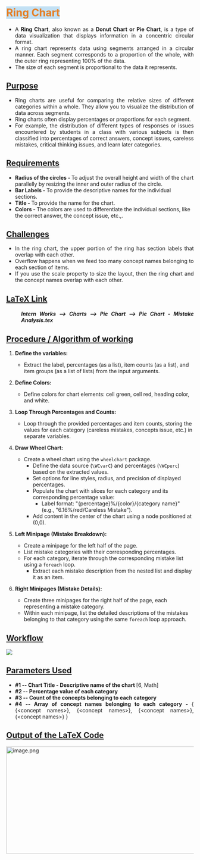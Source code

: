 <h1 id="bkmrk-ring%C2%A0chart"><span style="color: rgb(230, 126, 35); background-color: rgb(194, 224, 244);"><strong>Ring&nbsp;</strong></span><span style="color: rgb(230, 126, 35); background-color: rgb(194, 224, 244);"><strong>Chart</strong></span></h1>
<p id="bkmrk-%C2%A0"></p>
<ul id="bkmrk-a-ring-chart%2C-also-k">
<li class="null" style="text-align: justify;">A <strong>Ring Chart</strong>, also known as a <strong>Donut Chart or Pie Chart</strong>, is a type of data visualization that displays information in a concentric circular format.</li>
<li style="text-align: justify;">A ring chart represents data using segments arranged in a circular manner.&nbsp;Each segment corresponds to a proportion of the whole, with the outer ring representing 100% of the data.</li>
<li style="text-align: justify;">The size of each segment is proportional to the data it represents.</li>
</ul>
<p id="bkmrk-%C2%A0-1"></p>
<h2 id="bkmrk-purpose"><span style="text-decoration: underline;"><strong>Purpose</strong></span></h2>
<ul id="bkmrk-ring-charts-are-usef">
<li class="null" style="text-align: justify;">Ring charts are useful for comparing the relative sizes of different categories within a whole. They allow you to visualize the distribution of data across segments.</li>
<li class="null" style="text-align: justify;">Ring charts often display percentages or proportions for each segment.</li>
<li class="null" style="text-align: justify;">For example, the distribution of different types of responses or issues encountered by students in a class with various subjects is then classified into percentages of correct answers, concept issues, careless mistakes, critical thinking issues, and learn later categories.</li>
</ul>
<p id="bkmrk-%C2%A0-2"></p>
<h2 id="bkmrk-requirements"><strong><span style="text-decoration: underline;">Requirements</span></strong></h2>
<ul id="bkmrk-">
<li class="null"><strong>Radius of the circles -&nbsp;</strong>To adjust the overall height and width of the chart parallelly by resizing the inner and outer radius of the circle.<br></li>
<li class="null"><strong>Bar Labels -&nbsp;</strong>To provide the descriptive names for the individual sections.<br></li>
<li class="null"><strong>Title -&nbsp;</strong>To provide the name for the chart.<br></li>
<li class="null"><strong>Colors -&nbsp;</strong>The<strong>&nbsp;</strong>colors are used to differentiate the individual sections, like the correct answer, the concept issue, etc.,.</li>
</ul>
<p id="bkmrk-%C2%A0-3"></p>
<h2 id="bkmrk-challenges"><span style="text-decoration: underline;"><strong>Challenges</strong></span></h2>
<ul id="bkmrk-in-the-ring-chart%2C-t">
<li class="null" style="text-align: justify;">In the ring chart, the upper portion of the ring has section labels that overlap with each other.</li>
<li class="null" style="text-align: justify;">Overflow happens when we feed too many concept names belonging to each section of items.</li>
<li class="null" style="text-align: justify;">If you use the scale property to size the layout, then the ring chart and the concept names overlap with each other.</li>
</ul>
<p id="bkmrk--1"></p>
<h2 id="bkmrk-latex-link"><span style="text-decoration: underline;"><strong>LaTeX Link</strong></span></h2>
<h5 id="bkmrk-lapis-report---%3E-mis" style="padding-left: 40px; text-align: justify;">Intern Works --&gt; Charts --&gt; Pie Chart --&gt; Pie Chart - Mistake Analysis.tex</h5>
<p id="bkmrk-%C2%A0-4"></p>
<h2 id="bkmrk-procedure-%2F-algorith"><span style="text-decoration: underline;"><strong>Procedure / Algorithm of working</strong></span></h2>
<ol id="bkmrk-define-the-variables" data-sourcepos="23:1-64:0">
<li data-sourcepos="34:1-36:0">
<p data-sourcepos="34:4-34:45"><strong>Define the variables:</strong></p>
<ul data-sourcepos="35:4-36:0">
<li data-sourcepos="35:4-36:0">Extract the label, percentages (as a list), item counts (as a list), and item groups (as a list of lists) from the input arguments.</li>
</ul>
</li>
<li data-sourcepos="37:1-39:0">
<p data-sourcepos="37:4-37:21"><strong>Define Colors:</strong></p>
<ul data-sourcepos="38:4-39:0">
<li data-sourcepos="38:4-39:0">Define colors for chart elements: cell green, cell red, heading color, and white.</li>
</ul>
</li>
<li data-sourcepos="40:1-42:0">
<p data-sourcepos="40:4-40:43"><strong>Loop Through Percentages and Counts:</strong></p>
<ul data-sourcepos="41:4-42:0">
<li data-sourcepos="41:4-42:0">Loop through the provided percentages and item counts, storing the values for each category (careless mistakes, concepts issue, etc.) in separate variables.</li>
</ul>
</li>
<li data-sourcepos="43:1-50:0">
<p data-sourcepos="43:4-43:24"><strong>Draw Wheel Chart:</strong></p>
<ul data-sourcepos="44:4-50:0">
<li data-sourcepos="44:4-50:0">Create a wheel chart using the&nbsp;<code>wheelchart</code>&nbsp;package.
<ul data-sourcepos="45:7-50:0">
<li data-sourcepos="45:7-45:101">Define the data source (<code>\WCvarC</code>) and percentages (<code>\WCperc</code>) based on the extracted values.</li>
<li data-sourcepos="46:7-46:84">Set options for line styles, radius, and precision of displayed percentages.</li>
<li data-sourcepos="47:7-48:103">Populate the chart with slices for each category and its corresponding percentage value:
<ul data-sourcepos="48:11-48:103">
<li data-sourcepos="48:11-48:103">Label format: "{percentage}%/{color}/{category name}" (e.g., "6.16%/red/Careless Mistake").</li>
</ul>
</li>
<li data-sourcepos="49:7-50:0">Add content in the center of the chart using a node positioned at (0,0).</li>
</ul>
</li>
</ul>
</li>
<li data-sourcepos="66:1-71:0">
<p data-sourcepos="66:4-66:41"><strong>Left Minipage (Mistake Breakdown):</strong></p>
<ul data-sourcepos="67:5-71:0">
<li data-sourcepos="67:5-67:54">Create a minipage for the left half of the page.</li>
<li data-sourcepos="68:5-68:67">List mistake categories with their corresponding percentages.</li>
<li data-sourcepos="69:5-71:0">For each category, iterate through the corresponding mistake list using a&nbsp;<code>foreach</code>&nbsp;loop.
<ul data-sourcepos="70:9-71:0">
<li data-sourcepos="70:9-71:0">Extract each mistake description from the nested list and display it as an item.</li>
</ul>
</li>
</ul>
</li>
<li data-sourcepos="72:1-75:0">
<p data-sourcepos="72:5-72:42"><strong>Right Minipages (Mistake Details):</strong></p>
<ul data-sourcepos="73:5-75:0">
<li data-sourcepos="73:5-73:98">Create three minipages for the right half of the page, each representing a mistake category.</li>
<li data-sourcepos="74:5-75:0">Within each minipage, list the detailed descriptions of the mistakes belonging to that category using the same&nbsp;<code>foreach</code> loop approach.</li>
</ul>
</li>
</ol>
<p id="bkmrk--2"></p>
<h2 id="bkmrk-workflow"><span style="text-decoration: underline;"><strong>Workflow</strong></span></h2>
<div drawio-diagram="1250" contenteditable="false" id="bkmrk--3"><img id="bkmrk--4" src="https://docs.learnbasics.fun/uploads/images/drawio/2024-04/zMA4HsQO3u6xlZlQ-drawing-36-1713343722.png"></div>
<p id="bkmrk-%C2%A0-5"></p>
<p id="bkmrk-%C2%A0-6"></p>
<p id="bkmrk--5"></p>
<p id="bkmrk--6"></p>
<h2 id="bkmrk-parameters-used"><span style="text-decoration: underline;"><strong>Parameters Used</strong></span></h2>
<ul id="bkmrk-%231----chart-title---">
<li class="null" style="text-align: justify;"><strong>#1 -- Chart Title - Descriptive name of the chart </strong>[6, Math]<br></li>
<li class="null" style="text-align: justify;"><strong>#2 -- Percentage value of each category</strong><br></li>
<li class="null" style="text-align: justify;"><strong>#3 -- Count of the concepts belonging to each category</strong></li>
<li class="null" style="text-align: justify;"><strong>#4 -- Array of concept names belonging to each category - </strong>{ {&lt;concept names&gt;}, {&lt;concept names&gt;}, {&lt;concept names&gt;}, {&lt;concept names&gt;} }</li>
</ul>
<p id="bkmrk--7"></p>
<h2 id="bkmrk-output-of-the-latex-"><span style="text-decoration: underline;"><strong>Output of the LaTeX Code</strong></span></h2>
<p id="bkmrk--8"><a href="https://docs.learnbasics.fun/uploads/images/gallery/2024-03/vAEhvLsmkfkHbeHm-image.png" target="_blank" rel="noopener"><img src="https://docs.learnbasics.fun/uploads/images/gallery/2024-03/scaled-1680-/vAEhvLsmkfkHbeHm-image.png" alt="image.png" width="569" height="288"></a></p>
<p id="bkmrk-%C2%A0-7"></p>